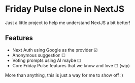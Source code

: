 # Friday Pulse clone in NextJS

Just a little project to help me understand NextJS a bit better! 

## Features
- Next Auth using Google as the provider ☑
- Anonymous suggestion ☐
- Voting prompts using AI maybe ☐
- Core Friday Pulse features that we know and love ☐ (wip)

More than anything, this is just a way for me to show off :)
